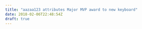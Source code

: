 ```yaml
---
title: "aazaa123 attributes Major MVP award to new keyboard"
date: 2018-02-06T22:48:54Z
draft: true
---
```


